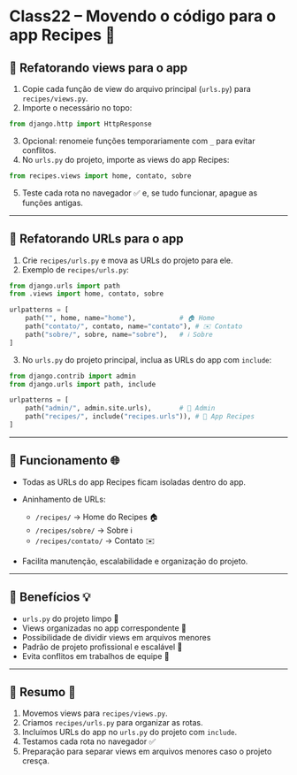 # Class22 – Movendo o código para o app Recipes 🥗

## 🔹 Refatorando views para o app

1. Copie cada função de view do arquivo principal (`urls.py`) para `recipes/views.py`.
2. Importe o necessário no topo:

```python
from django.http import HttpResponse
```

3. Opcional: renomeie funções temporariamente com `_` para evitar conflitos.
4. No `urls.py` do projeto, importe as views do app Recipes:

```python
from recipes.views import home, contato, sobre
```

5. Teste cada rota no navegador ✅ e, se tudo funcionar, apague as funções antigas.

---

## 🔹 Refatorando URLs para o app

1. Crie `recipes/urls.py` e mova as URLs do projeto para ele.
2. Exemplo de `recipes/urls.py`:

```python
from django.urls import path
from .views import home, contato, sobre

urlpatterns = [
    path("", home, name="home"),           # 🏠 Home
    path("contato/", contato, name="contato"), # ✉️ Contato
    path("sobre/", sobre, name="sobre"),   # ℹ️ Sobre
]
```

3. No `urls.py` do projeto principal, inclua as URLs do app com `include`:

```python
from django.contrib import admin
from django.urls import path, include

urlpatterns = [
    path("admin/", admin.site.urls),       # 🔑 Admin
    path("recipes/", include("recipes.urls")), # 🥗 App Recipes
]
```

---

## 🔹 Funcionamento 🌐

- Todas as URLs do app Recipes ficam isoladas dentro do app.
- Aninhamento de URLs:

  - `/recipes/` → Home do Recipes 🏠
  - `/recipes/sobre/` → Sobre ℹ️
  - `/recipes/contato/` → Contato ✉️

- Facilita manutenção, escalabilidade e organização do projeto.

---

## 🔹 Benefícios 💡

- `urls.py` do projeto limpo 🧹
- Views organizadas no app correspondente 📂
- Possibilidade de dividir views em arquivos menores
- Padrão de projeto profissional e escalável 🚀
- Evita conflitos em trabalhos de equipe 🤝

---

## 🔹 Resumo 📝

1. Movemos views para `recipes/views.py`.
2. Criamos `recipes/urls.py` para organizar as rotas.
3. Incluímos URLs do app no `urls.py` do projeto com `include`.
4. Testamos cada rota no navegador ✅
5. Preparação para separar views em arquivos menores caso o projeto cresça.

